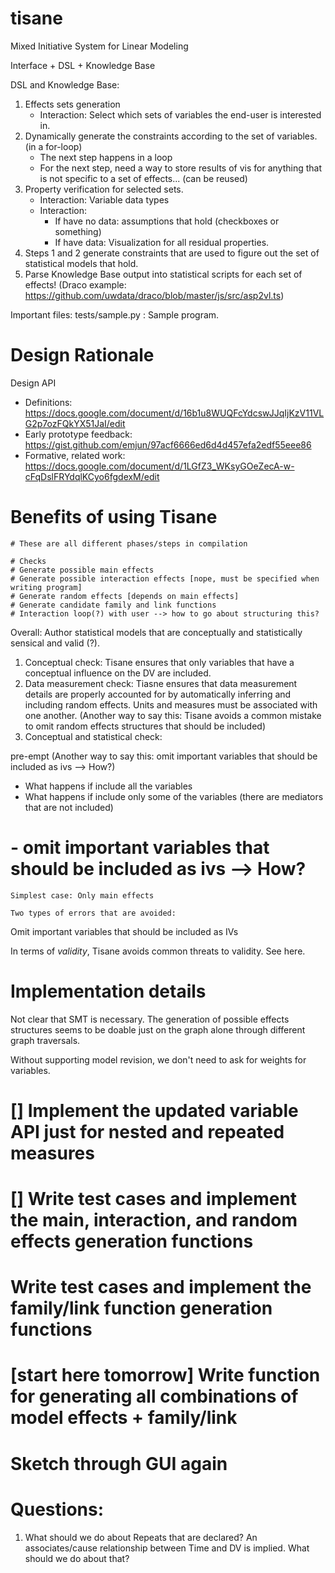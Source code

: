 # tisane
Mixed Initiative System for Linear Modeling 

Interface + DSL + Knowledge Base 

DSL and Knowledge Base: 
1. Effects sets generation
    - Interaction: Select which sets of variables the end-user is interested in.
2. Dynamically generate the constraints according to the set of variables. (in a for-loop)
    - The next step happens in a loop 
    - For the next step, need a way to store results of vis for anything that is not specific to a set of effects... (can be reused)
3. Property verification for selected sets. 
    - Interaction: Variable data types
    - Interaction: 
        - If have no data: assumptions that hold (checkboxes or something)
        - If have data: Visualization for all residual properties.
4. Steps 1 and 2 generate constraints that are used to figure out the set of statistical models that hold. 
5. Parse Knowledge Base output into statistical scripts for each set of effects! (Draco example: https://github.com/uwdata/draco/blob/master/js/src/asp2vl.ts)

Important files: 
tests/sample.py : Sample program. 

# Design Rationale
Design API
- Definitions: https://docs.google.com/document/d/16b1u8WUQFcYdcswJJqIjKzV11VLG2p7ozFQkYX51JaI/edit
- Early prototype feedback: https://gist.github.com/emjun/97acf6666ed6d4d457efa2edf55eee86 
- Formative, related work: https://docs.google.com/document/d/1LGfZ3_WKsyGOeZecA-w-cFqDslFRYdqlKCyo6fgdexM/edit



# Benefits of using Tisane
```
# These are all different phases/steps in compilation

# Checks
# Generate possible main effects
# Generate possible interaction effects [nope, must be specified when writing program]
# Generate random effects [depends on main effects]
# Generate candidate family and link functions
# Interaction loop(?) with user --> how to go about structuring this?
```

Overall: Author statistical models that are conceptually and statistically sensical and valid (?). 
1. Conceptual check: Tisane ensures that only variables that have a conceptual influence on the DV are included. 
2. Data measurement check: Tiasne ensures that data measurement details are properly accounted for by automatically inferring and including random effects. Units and measures must be associated with one another. (Another way to say this: Tisane avoids a common mistake to omit random effects structures that should be included)
3. Conceptual and statistical check: 


pre-empt 
(Another way to say this: omit important variables that should be included as ivs --> How?)

- What happens if include all the variables
- What happens if include only some of the variables (there are mediators that are not included)



# - omit important variables that should be included as ivs --> How?
    
    Simplest case: Only main effects 

    Two types of errors that are avoided: 
    
    


Omit important variables that should be included as IVs

In terms of *validity*, Tisane avoids common threats to validity. See here.

# Implementation details
Not clear that SMT is necessary. The generation of possible effects structures seems to be doable just on the graph alone through different graph traversals.

Without supporting model revision, we don't need to ask for weights for variables.


# [] Implement the updated variable API just for nested and repeated measures
# [] Write test cases and implement the main, interaction, and random effects generation functions
# Write test cases and implement the family/link function generation functions
# [start here tomorrow] Write function for generating all combinations of model effects + family/link
# Sketch through GUI again


# Questions: 
1. What should we do about Repeats that are declared? An associates/cause relationship between Time and DV is implied. What should we do about that? 
